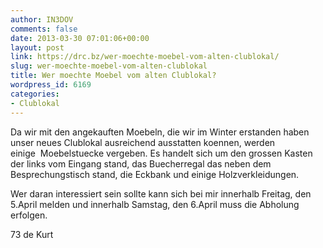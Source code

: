 ```yaml
---
author: IN3DOV
comments: false
date: 2013-03-30 07:01:06+00:00
layout: post
link: https://drc.bz/wer-moechte-moebel-vom-alten-clublokal/
slug: wer-moechte-moebel-vom-alten-clublokal
title: Wer moechte Moebel vom alten Clublokal?
wordpress_id: 6169
categories:
- Clublokal
---
```


Da wir mit den angekauften Moebeln, die wir im Winter erstanden haben unser neues Clublokal ausreichend ausstatten koennen, werden einige  Moebelstuecke vergeben. Es handelt sich um den grossen Kasten der links vom Eingang stand, das Buecherregal das neben dem Besprechungstisch stand, die Eckbank und einige Holzverkleidungen.

Wer daran interessiert sein sollte kann sich bei mir innerhalb Freitag, den 5.April melden und innerhalb Samstag, den 6.April muss die Abholung erfolgen.

73 de Kurt
